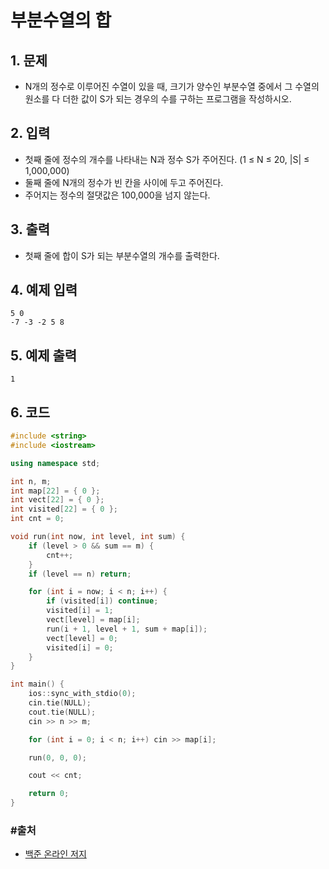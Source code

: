 # 부분수열의 합

## 1. 문제

- N개의 정수로 이루어진 수열이 있을 때, 크기가 양수인 부분수열 중에서 그 수열의 원소를 다 더한 값이 S가 되는 경우의 수를 구하는 프로그램을 작성하시오.


## 2. 입력
- 첫째 줄에 정수의 개수를 나타내는 N과 정수 S가 주어진다. (1 ≤ N ≤ 20, |S| ≤ 1,000,000)
- 둘째 줄에 N개의 정수가 빈 칸을 사이에 두고 주어진다.
- 주어지는 정수의 절댓값은 100,000을 넘지 않는다.

## 3. 출력

- 첫째 줄에 합이 S가 되는 부분수열의 개수를 출력한다.


## 4. 예제 입력
```
5 0
-7 -3 -2 5 8
```

## 5. 예제 출력
```
1
```

## 6. 코드

```c++
#include <string>
#include <iostream>

using namespace std;

int n, m;
int map[22] = { 0 };
int vect[22] = { 0 };
int visited[22] = { 0 };
int cnt = 0;

void run(int now, int level, int sum) {
    if (level > 0 && sum == m) {
        cnt++;
    }
    if (level == n) return;

    for (int i = now; i < n; i++) {
        if (visited[i]) continue;
        visited[i] = 1;
        vect[level] = map[i];
        run(i + 1, level + 1, sum + map[i]);
        vect[level] = 0;
        visited[i] = 0;
    }
}

int main() {
    ios::sync_with_stdio(0);
    cin.tie(NULL);
    cout.tie(NULL);
    cin >> n >> m;

    for (int i = 0; i < n; i++) cin >> map[i];

    run(0, 0, 0);

    cout << cnt;

    return 0;
}
```



### #출처

- [백준 온라인 저지](https://www.acmicpc.net/problem/1182)
